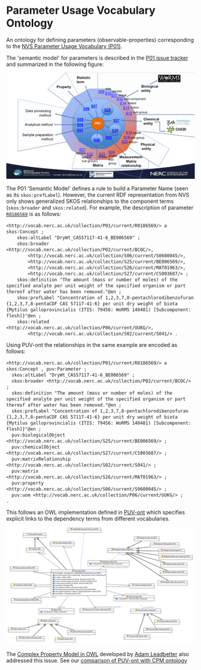 # Parameter Usage Vocabulary Ontology
An ontology for defining parameters (observable-properties) corresponding to the [NVS Parameter Usage Vocabulary (P01)](https://vocab.nerc.ac.uk/collection/P01/current/). 

The 'semantic model' for parameters is described in the [P01 issue tracker](https://github.com/nvs-vocabs/P01/blob/master/README.md) and summarized in the following figure: 

![P01_wheel](image/P01_wheel.png)

The P01 'Semantic Model' defines a rule to build a Parameter Name (seen as its `skos:prefLabel`). 
However, the current RDF representation from NVS only shows generalized SKOS relationships to the component terms (`skos:broader` and `skos:related`). 
For example, the description of parameter [`R0186569`](http://vocab.nerc.ac.uk/collection/P01/current/R0186569/) is as follows:

```Turtle
<http://vocab.nerc.ac.uk/collection/P01/current/R0186569/> a skos:Concept ;
    skos:altLabel "DryWt_CAS57117-41-6_BE006569" ;
    skos:broader <http://vocab.nerc.ac.uk/collection/P02/current/BCOC/>,
        <http://vocab.nerc.ac.uk/collection/S06/current/S0600045/>,
        <http://vocab.nerc.ac.uk/collection/S25/current/BE006569/>,
        <http://vocab.nerc.ac.uk/collection/S26/current/MAT01963/>,
        <http://vocab.nerc.ac.uk/collection/S27/current/CS003687/> ;
    skos:definition "The amount (mass or number of moles) of the specified analyte per unit weight of the specified organism or part thereof after water has been removed."@en ;
    skos:prefLabel "Concentration of 1,2,3,7,8-pentachlorodibenzofuran {1,2,3,7,8-pentaCDF CAS 57117-41-6} per unit dry weight of biota {Mytilus galloprovincialis (ITIS: 79456: WoRMS 140481) [Subcomponent: flesh]}"@en ;
    skos:related <http://vocab.nerc.ac.uk/collection/P06/current/UUKG/>,
        <http://vocab.nerc.ac.uk/collection/S02/current/S041/> .
```

Using PUV-ont the relationships in the same example are encoded as follows:

```turtle
<http://vocab.nerc.ac.uk/collection/P01/current/R0186569/> a skos:Concept , puv:Parameter ;
  skos:altLabel "DryWt_CAS57117-41-6_BE006569" ;
  skos:broader <http://vocab.nerc.ac.uk/collection/P02/current/BCOC/> ;
  skos:definition "The amount (mass or number of moles) of the specified analyte per unit weight of the specified organism or part thereof after water has been removed."@en ;
  skos:prefLabel "Concentration of 1,2,3,7,8-pentachlorodibenzofuran {1,2,3,7,8-pentaCDF CAS 57117-41-6} per unit dry weight of biota {Mytilus galloprovincialis (ITIS: 79456: WoRMS 140481) [Subcomponent: flesh]}"@en ;
  puv:biologicalObject <http://vocab.nerc.ac.uk/collection/S25/current/BE006569/> ;
  puv:chemicalObject <http://vocab.nerc.ac.uk/collection/S27/current/CS003687/> ;
  puv:matrixRelationship <http://vocab.nerc.ac.uk/collection/S02/current/S041/> ;
  puv:matrix <http://vocab.nerc.ac.uk/collection/S26/current/MAT01963/> ;
  puv:property <http://vocab.nerc.ac.uk/collection/S06/current/S0600045/> ;
  puv:uom <http://vocab.nerc.ac.uk/collection/P06/current/UUKG/> ;
.
```
This follows an OWL implementation defined in [PUV-ont](rdf/puv.ttl) which specifies explicit links to the dependency terms from different vocabularies.  

![PUV-ont](image/puv-Parameter.png)

The [Complex Property Model in OWL](https://github.com/adamml/opm-owl) developed by [Adam Leadbetter](https://github.com/adamml) also addressed this issue. 
See our [comparison of PUV-ont with CPM ontology](puv-vs-cpm.md)
